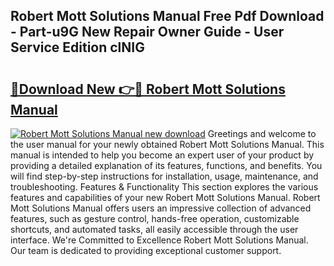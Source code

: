 ## Robert Mott Solutions Manual Free Pdf Download - Part-u9G New Repair Owner Guide - User Service Edition clNIG

# <h2><a href="http://bc78957.oget.top/?id=Robert+Mott+Solutions+Manual">🔗Download New 👉🔴 Robert Mott Solutions Manual</a></h2>

[![Robert Mott Solutions Manual new download](https://i.imgur.com/5g1atiW.png)](http://bc78957.oget.top/?id=Robert+Mott+Solutions+Manual)
Greetings and welcome to the user manual for your newly obtained Robert Mott Solutions Manual. This manual is intended to help you become an expert user of your product by providing a detailed explanation of its features, functions, and benefits. You will find step-by-step instructions for installation, usage, maintenance, and troubleshooting. Features & Functionality This section explores the various features and capabilities of your new Robert Mott Solutions Manual. Robert Mott Solutions Manual offers users an impressive collection of advanced features, such as gesture control, hands-free operation, customizable shortcuts, and automated tasks, all easily accessible through the user interface. We're Committed to Excellence Robert Mott Solutions Manual. Our team is dedicated to providing exceptional customer support.
